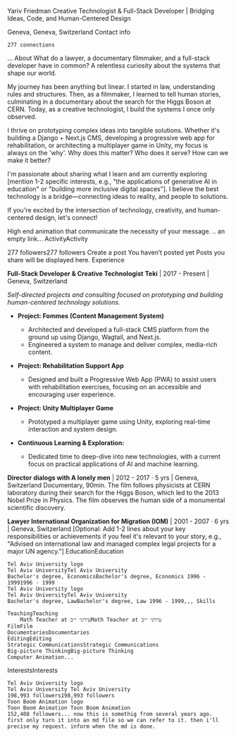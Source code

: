 Yariv Friedman
Creative Technologist & Full-Stack Developer | Bridging Ideas, Code, and Human-Centered Design

Geneva, Geneva, Switzerland Contact info

    277 connections
...
About
What do a lawyer, a documentary filmmaker, and a full-stack developer have in common? A relentless curiosity about the systems that shape our world.

My journey has been anything but linear. I started in law, understanding rules and structures. Then, as a filmmaker, I learned to tell human stories, culminating in a documentary about the search for the Higgs Boson at CERN. Today, as a creative technologist, I build the systems I once only observed.

I thrive on prototyping complex ideas into tangible solutions. Whether it's building a Django + Next.js CMS, developing a progressive web app for rehabilitation, or architecting a multiplayer game in Unity, my focus is always on the 'why'. Why does this matter? Who does it serve? How can we make it better?

I'm passionate about sharing what I learn and am currently exploring [mention 1-2 specific interests, e.g., "the applications of generative AI in education" or "building more inclusive digital spaces"]. I believe the best technology is a bridge—connecting ideas to reality, and people to solutions.

If you're excited by the intersection of technology, creativity, and human-centered design, let's connect!

High end animation that communicate the necessity of your message. .. an empty link... 
ActivityActivity

277 followers277 followers
Create a post
You haven’t posted yet Posts you share will be displayed here.
 Experience

**Full-Stack Developer & Creative Technologist**
**Teki** | 2017 - Present | Geneva, Switzerland

*Self-directed projects and consulting focused on prototyping and building human-centered technology solutions.*

*   **Project: Fommes (Content Management System)**
    *   Architected and developed a full-stack CMS platform from the ground up using Django, Wagtail, and Next.js.
    *   Engineered a system to manage and deliver complex, media-rich content.

*   **Project: Rehabilitation Support App**
    *   Designed and built a Progressive Web App (PWA) to assist users with rehabilitation exercises, focusing on an accessible and encouraging user experience.

*   **Project: Unity Multiplayer Game**
    *   Prototyped a multiplayer game using Unity, exploring real-time interaction and system design.

*   **Continuous Learning & Exploration:**
    *   Dedicated time to deep-dive into new technologies, with a current focus on practical applications of AI and machine learning.

**Director**
**dialogs with A lonely men** | 2012 - 2017 · 5 yrs | Geneva, Switzerland
Documentary, 90min. The film follows physicists at CERN laboratory during their search for the Higgs Boson, which led to the 2013 Nobel Prize in Physics. The film observes the human side of a monumental scientific discovery.

**Lawyer**
**International Organization for Migration (IOM)** | 2001 - 2007 · 6 yrs | Geneva, Switzerland
[Optional: Add 1-2 lines about your key responsibilities or achievements if you feel it's relevant to your story, e.g., "Advised on international law and managed complex legal projects for a major UN agency."]
EducationEducation

    Tel Aviv University logo
    Tel Aviv UniversityTel Aviv University
    Bachelor's degree, EconomicsBachelor's degree, Economics 1996 - 19991996 - 1999
    Tel Aviv University logo
    Tel Aviv UniversityTel Aviv University
    Bachelor's degree, LawBachelor's degree, Law 1996 - 1999,,, Skills

    TeachingTeaching
        Math Teacher at עירוני י״בMath Teacher at עירוני י״ב
    FilmFilm
    DocumentariesDocumentaries
    EditingEditing
    Strategic CommunicationsStrategic Communications
    Big-picture ThinkingBig-picture Thinking
    Computer Animation... 
InterestsInterests

    Tel Aviv University logo
    Tel Aviv University Tel Aviv University
    198,993 followers198,993 followers
    Toon Boom Animation logo
    Toon Boom Animation Toon Boom Animation
    152,408 followers... now this is somethig from several years ago. first only turn it into an md file so we can refer to it. then i'll precise my request. inform when the md is done.
